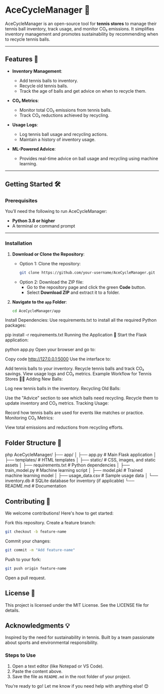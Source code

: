 # AceCycleManager 🎾

AceCycleManager is an open-source tool for **tennis stores** to manage their tennis ball inventory, track usage, and monitor CO₂ emissions. It simplifies inventory management and promotes sustainability by recommending when to recycle tennis balls.

---

## Features 🚀

- **Inventory Management**:
  - Add tennis balls to inventory.
  - Recycle old tennis balls.
  - Track the age of balls and get advice on when to recycle them.

- **CO₂ Metrics**:
  - Monitor total CO₂ emissions from tennis balls.
  - Track CO₂ reductions achieved by recycling.

- **Usage Logs**:
  - Log tennis ball usage and recycling actions.
  - Maintain a history of inventory usage.

- **ML-Powered Advice**:
  - Provides real-time advice on ball usage and recycling using machine learning.

---

## Getting Started 🛠️

### Prerequisites

You’ll need the following to run AceCycleManager:
- **Python 3.8 or higher**
- A terminal or command prompt

---

### Installation

1. **Download or Clone the Repository**:
   - Option 1: Clone the repository:
     ```bash
     git clone https://github.com/your-username/AceCycleManager.git
     ```
   - Option 2: Download the ZIP file:
     - Go to the repository page and click the green **Code** button.
     - Select **Download ZIP** and extract it to a folder.

2. **Navigate to the `app` Folder**:
   ```bash
   cd AceCycleManager/app
Install Dependencies: Use requirements.txt to install all the required Python packages:

pip install -r requirements.txt
Running the Application 🏃
Start the Flask application:


python app.py
Open your browser and go to:

Copy code
http://127.0.0.1:5000
Use the interface to:

Add tennis balls to your inventory.
Recycle tennis balls and track CO₂ savings.
View usage logs and CO₂ metrics.
Example Workflow for Tennis Stores 🎾🏪
Adding New Balls:

Log new tennis balls in the inventory.
Recycling Old Balls:

Use the "Advice" section to see which balls need recycling.
Recycle them to update inventory and CO₂ metrics.
Tracking Usage:

Record how tennis balls are used for events like matches or practice.
Monitoring CO₂ Metrics:

View total emissions and reductions from recycling efforts.
## Folder Structure 📂
php
AceCycleManager/
├── app/
│   ├── app.py           # Main Flask application
│   ├── templates/       # HTML templates
│   ├── static/          # CSS, images, and static assets
│   ├── requirements.txt # Python dependencies
│   ├── train_model.py   # Machine learning script
│   ├── model.pkl        # Trained machine learning model
│   ├── usage_data.csv   # Sample usage data
│   └── inventory.db     # SQLite database for inventory (if applicable)
└── README.md            # Documentation

## Contributing 🤝
We welcome contributions! Here's how to get started:

Fork this repository.
Create a feature branch:
```bash
git checkout -b feature-name
```
Commit your changes:
```bash
git commit -m "Add feature-name"
```
Push to your fork:

```bash
git push origin feature-name
```

Open a pull request.

## License 📜
This project is licensed under the MIT License. See the LICENSE file for details.

## Acknowledgments 💡
Inspired by the need for sustainability in tennis.
Built by a team passionate about sports and environmental responsibility.

### **Steps to Use**
1. Open a text editor (like Notepad or VS Code).
2. Paste the content above.
3. Save the file as `README.md` in the root folder of your project.

You’re ready to go! Let me know if you need help with anything else! 😊

